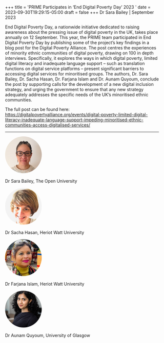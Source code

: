 +++
title = 'PRIME Participates in ‘End Digital Poverty Day’ 2023 '
date = 2023-09-30T19:29:15-05:00
draft = false
+++
Dr Sara Bailey | September 2023 

End Digital Poverty Day, a nationwide initiative dedicated to raising awareness about the pressing issue of digital poverty in the UK, takes place annually on 12 September. This year, the PRIME team participated in End Digital Poverty Day by publishing some of the project’s key findings in a blog post for the Digital Poverty Alliance. The post centres the experiences of minority ethnic communities of digital poverty, drawing on 100 in depth interviews. Specifically, it explores the ways in which digital poverty, limited digital literacy and inadequate language support – such as translation functions on digital service platforms – present significant barriers to accessing digital services for minoritised groups. The authors, Dr. Sara Bailey, Dr. Sacha Hasan, Dr. Farjana Islam and Dr. Aunam Quyoum, conclude the post by supporting calls for the development of a new digital inclusion strategy, and urging the government to ensure that any new strategy adequately addresses the specific needs of the UK’s minoritised ethnic communities.

The full post can be found here: https://digitalpovertyalliance.org/events/digital-poverty-limited-digital-literacy-inadequate-language-support-impeding-minoritised-ethnic-communities-access-digitalised-services/ 

---


<div class="row" style="margin-bottom: 0.5em;">

  <!-- Person 1 -->
  <div class="col-lg-3">
    <div class="team-image d-flex align-items-center justify-content-start">
      <img alt="Photo of Dr Sara Bailey" src="/images/team/sara-bailey.jpg" style="width:120px;height:120px;object-fit:cover;border-radius:50%;">
    </div>
    <div class="team-meta d-flex align-items-center justify-content-start mt-2">
      <p class="team-name mb-0" style="text-align:left;width:100%;">Dr Sara Bailey, The Open University</p>
    </div>
  </div>

  <!-- Person 2 -->
  <div class="col-lg-3">
    <div class="team-image d-flex align-items-center justify-content-start">
      <img alt="Photo of Dr Sacha Hasan" src="/images/team/sacha-hasan.jpg" style="width:120px;height:120px;object-fit:cover;border-radius:50%;">
    </div>
    <div class="team-meta d-flex align-items-center justify-content-start mt-2">
      <p class="team-name mb-0" style="text-align:left;width:100%;">Dr Sacha Hasan, Heriot Watt University</p>
    </div>
  </div>

  <!-- Person 3 -->
  <div class="col-lg-3">
    <div class="team-image d-flex align-items-center justify-content-start">
      <img alt="Photo of Dr Farjana Islam" src="/images/team/farjana.png" style="width:120px;height:120px;object-fit:cover;border-radius:50%;">
    </div>
    <div class="team-meta d-flex align-items-center justify-content-start mt-2">
      <p class="team-name mb-0" style="text-align:left;width:100%;">Dr Farjana Islam, Heriot Watt University</p>
    </div>
  </div>

  <!-- Person 4: Dr Aunam Quyoum -->
  <div class="col-lg-3">
    <div class="team-image d-flex align-items-center justify-content-start">
      <img alt="Photo of Dr Aunam Quyoum" src="/images/team/aunam.jpg" style="width:120px;height:120px;object-fit:cover;border-radius:50%;">
    </div>
    <div class="team-meta d-flex align-items-center justify-content-start mt-2">
      <p class="team-name mb-0" style="text-align:left;width:100%;">Dr Aunam Quyoum, University of Glasgow</p>
    </div>
  </div>

</div>